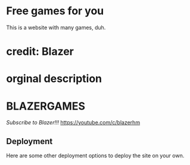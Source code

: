 # Free games for you

This is a website with many games, duh.

# credit: Blazer
# orginal description
# BLAZERGAMES

*Subscribe to Blazer!!!*
https://youtube.com/c/blazerhm

## Deployment
Here are some other deployment options to deploy the site on your own.
